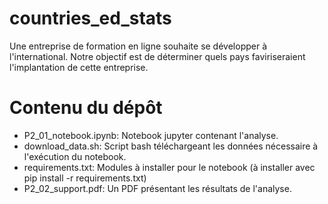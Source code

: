 # countries_ed_stats
Une entreprise de formation en ligne souhaite se développer à l'international. Notre objectif est de déterminer quels pays faviriseraient l'implantation de cette entreprise.
# Contenu du dépôt
- P2_01_notebook.ipynb: Notebook jupyter contenant l'analyse.
- download_data.sh: Script bash téléchargeant les données nécessaire à l'exécution du notebook.
- requirements.txt: Modules à installer pour le notebook (à installer avec pip install -r requirements.txt)
- P2_02_support.pdf: Un PDF présentant les résultats de l'analyse.
